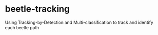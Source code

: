 # beetle-tracking
Using Tracking-by-Detection and Multi-classification to track and identify each beetle path
